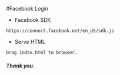 #Facebook Login

+ Facebook SDK

```
https://connect.facebook.net/en_US/sdk.js
```
+ Serve HTML

```
Drag index.html to browser.
```
##### Thank you.
